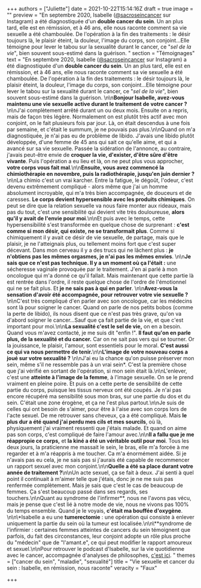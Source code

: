 +++
authors = ["Juliette"]
date = 2021-10-22T15:14:16Z
draft = true
image = ""
preview = "En septembre 2020, Isabelle ([@sacroseincancer](https://www.instagram.com/sacroseincancer/) sur Instagram) a été diagnostiquée d'un **double cancer du sein**. Un an plus tard, elle est en rémission, et à 46 ans, elle nous raconte comment sa vie sexuelle a été chamboulée. De l'opération à la fin des traitements : le désir toujours là, le plaisir éteint, la douleur, l'image du corps, son conjoint...Elle témoigne pour lever le tabou sur la sexualité durant le cancer, ce \"_sel de la vie_\", bien souvent sous-estimé dans la guérison. "
section = "Témoignages"
text = "En septembre 2020, Isabelle ([@sacroseincancer](https://www.instagram.com/sacroseincancer/) sur Instagram) a été diagnostiquée d'un **double cancer du sein**. Un an plus tard, elle est en rémission, et à 46 ans, elle nous raconte comment sa vie sexuelle a été chamboulée. De l'opération à la fin des traitements : le désir toujours là, le plaisir éteint, la douleur, l'image du corps, son conjoint...Elle témoigne pour lever le tabou sur la sexualité durant le cancer, ce \"_sel de la vie_\", bien souvent sous-estimé dans la guérison. \n\n**Bonjour Isabelle, avez-vous maintenu une vie sexuelle active durant le traitement de votre cancer ?** \n\nJ'ai complètement arrêté durant un ou deux mois. Ensuite on a repris, mais de façon très légère. Normalement on est plutôt très actif avec mon conjoint, on le fait plusieurs fois par jour. Là, on était descendus à une fois par semaine, et c'était le summum, je ne pouvais pas plus.\n\nQuand on m'a diagnostiquée, je n'ai pas eu de problème de libido. J'avais une libido plutôt développée, d'une femme de 45 ans qui sait ce qu'elle aime, et qui a avancé sur sa vie sexuelle. Passée la sidération de l'annonce, au contraire, j'avais peut-être envie de **croquer la vie, d'exister, d'être sûre d'être vivante**. Puis l'opération a eu lieu et là, on ne peut plus vous approcher, **votre corps vous fait mal**.\n\n**Ensuite, vous avez commencé la chimiothérapie en novembre, puis la radiothérapie, jusqu'en juin dernier ?** \n\nLa chimio c'est un vrai karcher. Entre la fatigue, le dégoût, l'odeur, c'est devenu extrêmement compliqué - alors même que j'ai un homme absolument incroyable, qui m'a très bien accompagnée, de douceurs et de caresses. **Le corps devient hypersensible avec les produits chimiques**. On peut se dire que la relation sexuelle va nous faire monter aux rideaux, mais pas du tout, c'est une sensibilité qui devient vite très douloureuse, **alors qu'il y avait de l'envie pour moi**.\n\nEt puis avec le temps, cette hypersensibilité s'est transformée en quelque chose de surprenant : **c'est comme si mon désir, qui existe, ne se transformait plus**. Comme si chimiquement il y avait ce désir de vie sexuelle, de partage, mais que le plaisir, je ne l'atteignais plus, ou tellement moins fort que c'est super décevant. Dans mon cerveau il y a des trucs qui ne lâchent plus : **je n'obtiens pas les mêmes orgasmes, je n'ai pas les mêmes envies**. \n\n**Je sais que ce n'est pas technique. Il y a un moment où ça l'était :** une sécheresse vaginale provoquée par le traitement. J'en ai parlé à mon oncologue qui m'a donné ce qu'il fallait. Mais maintenant que cette partie là est rentrée dans l'ordre, il reste quelque chose de l'ordre de l'émotionnel qui ne se fait plus. Et **je ne sais pas à qui en parler**. \n\n**Avez-vous la sensation d'avoir été accompagnée, pour retrouver votre vie sexuelle ?**\n\nC'est très compliqué d'en parler avec son oncologue, car les médecins sont là pour soigner le cancer. Quand on parle de nos petits bobos (comme la perte de libido), ils nous disent que ce n'est pas très grave, qu'on va d'abord soigner le cancer…Sauf que ça fait partie de la vie, et que c'est important pour moi.\n\n**La sexualité c'est le sel de vie,** on en a besoin. Quand vous m'avez contacté, je me suis dit \"enfin !\". **Il faut qu'on en parle plus, de la sexualité et du cancer.** Car on ne sait pas vers qui se tourner. Or la jouissance, le plaisir, l'amour, sont essentiels pour le moral. **C'est aussi ce qui va nous permettre de tenir.**\n\n**L'image de votre nouveau corps a joué sur votre sexualité ?** \n\nJ'ai eu la chance qu'on puisse préserver mon sein, même s'il ne ressemble pas à un vrai sein*. C'est la première chose que j'ai vérifié en sortant de l'opération, si mon sein était là.\n\nL'enlever, c'est une **atteinte à l'image de la femme**, à l'image sexuelle. On se le prend vraiment en pleine poire. Et puis on a cette perte de sensibilité de cette partie du corps, puisque les tissus nerveux ont été coupés. Je n'ai pas encore récupéré ma sensibilité sous mon bras, sur une partie du dos et du sein. C'était une zone érogène, et ça ne l'est plus partout.\n\nJe suis de celles qui ont besoin de s'aimer, pour être à l'aise avec son corps lors de l'acte sexuel. De me retrouver sans cheveux, ça a été compliqué. Mais **le plus dur a été quand j'ai perdu mes cils et mes sourcils**, où là, physiquement j'ai vraiment ressenti que j'étais malade. Et quand on aime pas son corps, c'est compliqué de faire l'amour avec.\n\n**Il a fallu que je me réappropie ce corps,** et **la kiné a été un véritable outil pour moi**. Tous les deux jours, la praticienne me massait le sein, le bras, elle m'a forcée à me regarder et à m'a réappris à me toucher. Ca m'a énormément aidée. Si je n'avais pas eu cela, je ne sais pas si j'aurais été capable de recommencer un rapport sexuel avec mon conjoint.\n\n**Quelle a été sa place durant votre année de traitement ?**\n\nUn acte sexuel, ça se fait à deux. J'ai senti à quel point il continuait à m'aimer telle que j'étais, donc je ne me suis pas renfermée complètement. Mais je sais que c'est le cas de beaucoup de femmes. Ça s'est beaucoup passé dans ses regards, ses touchers.\n\nQuant au syndrome de l'infirmer**, nous ne l'avons pas vécu, mais je pense que c'est lié à notre mode de vie, nous ne vivons pas 100% du temps ensemble. Quand je le voyais, **c'était ma bouffée d'oxygène**. \n\n\\*Isabelle a eu une **tumerectomie** : une opération qui consiste à enlever uniquement la partie du sein où la tumeur est localisée.\n\n\\**syndrome de l'infirmier : certaines femmes atteintes de cancers du sein témoignent que parfois, du fait des circonstances, leur conjoint adopte un rôle plus proche du \"médecin\" que de \"l'amant.e\", ce qui peut modifier le rapport amoureux et sexuel.\n\nPour retrouver le podcast d'Isabelle, sur la vie quotidienne avec le cancer, accompagnée d'analyses de philosophes, [c'est ici](https://podcasts.ba-ba-bam.com/be-lively-lexperience-bien-etre/202101290400-voyage-au-coeur-de-mon-sacro-sein-cancer-une-nouvelle-dimens.html). "
themes = ["cancer du sein", "maladie", "sexualité"]
title = "Vie sexuelle et cancer du sein : Isabelle, en rémission, nous raconte"
veracity = "Faux"

+++
